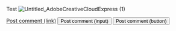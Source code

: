 Test
![Untitled_AdobeCreativeCloudExpress (1)](https://user-images.githubusercontent.com/12836843/156220709-e2a88683-3549-4a45-92b9-9a2833cbf858.gif)

<a href="#" class="button">Post comment (link)</a>
<input class="button" type="submit" value="Post comment (input)">
<button class="button" type="submit">Post comment (button)</button>

